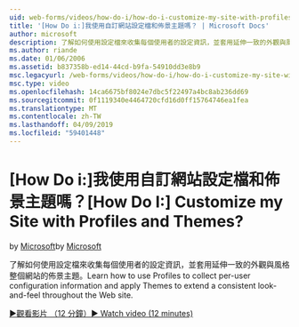 ```yaml
---
uid: web-forms/videos/how-do-i/how-do-i-customize-my-site-with-profiles-and-themes
title: '[How Do i:]我使用自訂網站設定檔和佈景主題嗎？ | Microsoft Docs'
author: microsoft
description: 了解如何使用設定檔來收集每個使用者的設定資訊，並套用延伸一致的外觀與風格整個網站的佈景主題。
ms.author: riande
ms.date: 01/06/2006
ms.assetid: b837358b-ed14-44cd-b9fa-54910dd3e8b9
msc.legacyurl: /web-forms/videos/how-do-i/how-do-i-customize-my-site-with-profiles-and-themes
msc.type: video
ms.openlocfilehash: 14ca6675bf8024e7dbc5f22497a4bc8ab236dd69
ms.sourcegitcommit: 0f1119340e4464720cfd16d0ff15764746ea1fea
ms.translationtype: MT
ms.contentlocale: zh-TW
ms.lasthandoff: 04/09/2019
ms.locfileid: "59401448"
---
```

# <a name="how-do-i-customize-my-site-with-profiles-and-themes"></a><span data-ttu-id="e452a-104">[How Do i:]我使用自訂網站設定檔和佈景主題嗎？</span><span class="sxs-lookup"><span data-stu-id="e452a-104">[How Do I:] Customize my Site with Profiles and Themes?</span></span>

<span data-ttu-id="e452a-105">by [Microsoft](https://github.com/microsoft)</span><span class="sxs-lookup"><span data-stu-id="e452a-105">by [Microsoft](https://github.com/microsoft)</span></span>

<span data-ttu-id="e452a-106">了解如何使用設定檔來收集每個使用者的設定資訊，並套用延伸一致的外觀與風格整個網站的佈景主題。</span><span class="sxs-lookup"><span data-stu-id="e452a-106">Learn how to use Profiles to collect per-user configuration information and apply Themes to extend a consistent look-and-feel throughout the Web site.</span></span>

[<span data-ttu-id="e452a-107">&#9654;觀看影片 （12 分鐘）</span><span class="sxs-lookup"><span data-stu-id="e452a-107">&#9654; Watch video (12 minutes)</span></span>](https://channel9.msdn.com/Blogs/ASP-NET-Site-Videos/how-do-i-customize-my-site-with-profiles-and-themes)
